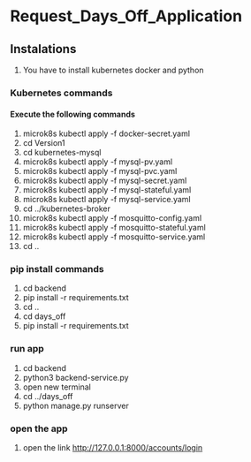 # Request_Days_Off_Application
 
## Instalations

1) You have to install kubernetes docker and python

### Kubernetes commands

#### Execute the following commands

1) microk8s kubectl apply -f docker-secret.yaml
2) cd Version1
3) cd kubernetes-mysql
4) microk8s kubectl apply -f mysql-pv.yaml
5) microk8s kubectl apply -f mysql-pvc.yaml
6) microk8s kubectl apply -f mysql-secret.yaml
7) microk8s kubectl apply -f mysql-stateful.yaml
8) microk8s kubectl apply -f mysql-service.yaml
9) cd ../kubernetes-broker
10) microk8s kubectl apply -f mosquitto-config.yaml
11) microk8s kubectl apply -f mosquitto-stateful.yaml
12) microk8s kubectl apply -f mosquitto-service.yaml
13) cd ..

### pip install commands

1) cd backend
2) pip install -r requirements.txt
3) cd ..
4) cd days_off
5) pip install -r requirements.txt

### run app

1) cd backend
2) python3 backend-service.py
3) open new terminal
4) cd ../days_off
5) python manage.py runserver


### open the app

1) open the link http://127.0.0.1:8000/accounts/login
